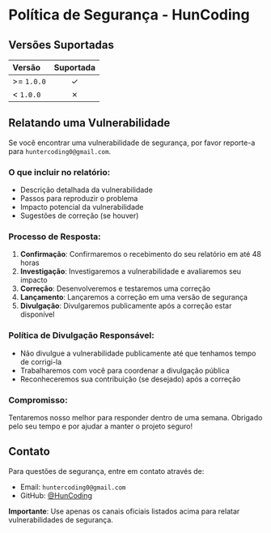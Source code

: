 # Política de Segurança - HunCoding

## Versões Suportadas

| Versão    | Suportada |
| :-------- | :-------: |
| >= `1.0.0` |     ✓     |
| < `1.0.0`  |     ✗     |

## Relatando uma Vulnerabilidade

Se você encontrar uma vulnerabilidade de segurança, por favor reporte-a para `huntercoding0@gmail.com`.

### O que incluir no relatório:

- Descrição detalhada da vulnerabilidade
- Passos para reproduzir o problema
- Impacto potencial da vulnerabilidade
- Sugestões de correção (se houver)

### Processo de Resposta:

1. **Confirmação**: Confirmaremos o recebimento do seu relatório em até 48 horas
2. **Investigação**: Investigaremos a vulnerabilidade e avaliaremos seu impacto
3. **Correção**: Desenvolveremos e testaremos uma correção
4. **Lançamento**: Lançaremos a correção em uma versão de segurança
5. **Divulgação**: Divulgaremos publicamente após a correção estar disponível

### Política de Divulgação Responsável:

- Não divulgue a vulnerabilidade publicamente até que tenhamos tempo de corrigi-la
- Trabalharemos com você para coordenar a divulgação pública
- Reconheceremos sua contribuição (se desejado) após a correção

### Compromisso:

Tentaremos nosso melhor para responder dentro de uma semana. Obrigado pelo seu tempo e por ajudar a manter o projeto seguro!

## Contato

Para questões de segurança, entre em contato através de:
- Email: `huntercoding0@gmail.com`
- GitHub: [@HunCoding](https://github.com/HunCoding)

**Importante**: Use apenas os canais oficiais listados acima para relatar vulnerabilidades de segurança.
